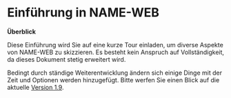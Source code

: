 Einführung in NAME-WEB
======================

**Überblick**

Diese Einführung wird Sie auf eine kurze Tour einladen, um diverse
Aspekte von NAME-WEB zu skizzieren. Es besteht kein Anspruch auf
Vollständigkeit, da dieses Dokument stetig erweitert wird.

Bedingt durch ständige Weiterentwicklung ändern sich einige Dinge mit
der Zeit und Optionen werden hinzugefügt. Bitte werfen Sie einen Blick
auf die aktuelle [Version 1.9](#icinga-web-intro_1.9).
